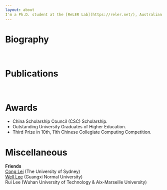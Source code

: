 ```yaml
---
layout: about 
I'm a Ph.D. student at the [ReLER Lab](https://reler.net/), Australian Artificial Intelligence Institute (AAII), University of Technology Sydney (UTS), advised by [Dr. Linchao Zhu](https://ffmpbgrnn.github.io/) and [Prof. Xiaojun Chang](https://www.xiaojun.ai/). Prior to joining UTS, I received a B.Eng degree from Guangxi Normal University (GXNU).
---
```


# Biography

<br/>


# Publications
<br/>

# Awards
 * China Scholarship Council (CSC) Scholarship.
 * Outstanding University Graduates of Higher Education.
 * Third Prize in 10th, 11th Chinese Collegiate Computing Competition.

# Miscellaneous
**Friends**<br>
[Cong Lei](https://cong-lei.github.io/) (The University of Sydney)<br>[Well Lee](https://blog.gxnuliw.cn/) (Guangxi Normal University)<br>Rui Lee (Wuhan University of Technology & Aix-Marseille University)
